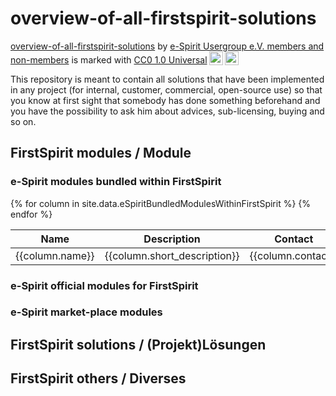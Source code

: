# overview-of-all-firstspirit-solutions

<p xmlns:cc="http://creativecommons.org/ns#" xmlns:dct="http://purl.org/dc/terms/"><a property="dct:title" rel="cc:attributionURL" href="https://github.com/e-Spirit-Usergroup/overview-of-all-firstspirit-solutions">overview-of-all-firstspirit-solutions</a> by <a rel="cc:attributionURL dct:creator" property="cc:attributionName" href="https://github.com/e-Spirit-Usergroup">e-Spirit Usergroup e.V. members and non-members</a> is marked with <a href="http://creativecommons.org/publicdomain/zero/1.0?ref=chooser-v1" target="_blank" rel="license noopener noreferrer" style="display:inline-block;"> CC0 1.0 Universal<img style="height:22px!important;margin-left:3px;vertical-align:text-bottom;" src="https://mirrors.creativecommons.org/presskit/icons/cc.svg?ref=chooser-v1"><img style="height:22px!important;margin-left:3px;vertical-align:text-bottom;" src="https://mirrors.creativecommons.org/presskit/icons/zero.svg?ref=chooser-v1"></a></p>

This repository is meant to contain all solutions that have been implemented in any project (for internal, customer, commercial, open-source use) so that you know at first sight that somebody has done something beforehand and you have the possibility to ask him about advices, sub-licensing, buying and so on.

## FirstSpirit modules / Module

### e-Spirit modules bundled within FirstSpirit


<table>
<colgroup>
<col width="1*" />
<col width="5*" />
<col width="1*" />
<col width="1*" />
<col width="2*" />
</colgroup>
<thead>
<tr class="header">
<th>Name</th>
<th>Description</th>
<th>Contact</th>
<th>Type</th>
<th>Link(s)</th>
</tr>
</thead>
<tbody>
{% for column in site.data.eSpiritBundledModulesWithinFirstSpirit %}
  <tr>
     <td markdown="span">{{column.name}}</td>
     <td markdown="span">{{column.short_description}}</td>
     <td markdown="span">{{column.contact}}</td>
     <td markdown="span">{{column.type}}</td>
     <td markdown="span">{{column.links}}</td>
  </tr>
{% endfor %}
</tbody>
</table>


### e-Spirit official modules for FirstSpirit

### e-Spirit market-place modules



## FirstSpirit solutions / (Projekt)Lösungen

## FirstSpirit others / Diverses
